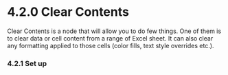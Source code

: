 # 4.2.0 Clear Contents

Clear Contents is a node that will allow you to do few things. One of them is to clear data or cell content from a range of Excel sheet. It can also clear any formatting applied to those cells (color fills, text style overrides etc.). 

### 4.2.1 Set up